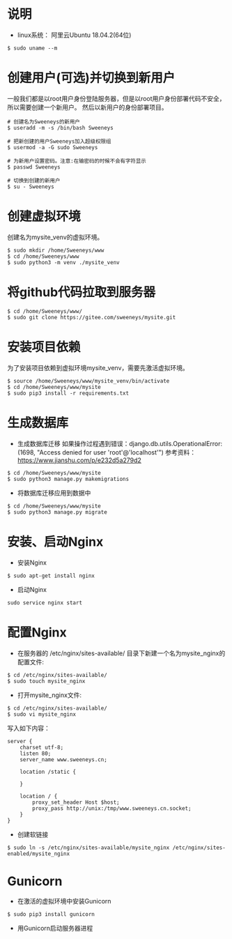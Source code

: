 # 说明
  - linux系统： 阿里云Ubuntu 18.04.2(64位)
  ``` 
  $ sudo uname --m
  ```
# 创建用户(可选)并切换到新用户
一般我们都是以root用户身份登陆服务器，但是以root用户身份部署代码不安全，所以需要创建一个新用户。
然后以新用户的身份部署项目。
``` 
# 创建名为Sweeneys的新用户
$ useradd -m -s /bin/bash Sweeneys

# 把新创建的用户Sweeneys加入超级权限组
$ usermod -a -G sudo Sweeneys

# 为新用户设置密码。注意:在输密码的时候不会有字符显示
$ passwd Sweeneys

# 切换到创建的新用户
$ su - Sweeneys
```

# 创建虚拟环境
创建名为mysite_venv的虚拟环境。
``` 
$ sudo mkdir /home/Sweeneys/www
$ cd /home/Sweeneys/www
$ sudo python3 -m venv ./mysite_venv
```
# 将github代码拉取到服务器
``` 
$ cd /home/Sweeneys/www/
$ sudo git clone https://gitee.com/sweeneys/mysite.git
```
# 安装项目依赖
为了安装项目依赖到虚拟环境mysite_venv，需要先激活虚拟环境。
``` 
$ source /home/Sweeneys/www/mysite_venv/bin/activate
$ cd /home/Sweeneys/www/mysite
$ sudo pip3 install -r requirements.txt 
```
# 生成数据库
- 生成数据库迁移
如果操作过程遇到错误：django.db.utils.OperationalError: (1698, "Access denied for user 'root'@'localhost'")
参考资料：https://www.jianshu.com/p/e232d5a279d2
``` 
$ cd /home/Sweeneys/www/mysite
$ sudo python3 manage.py makemigrations
```
- 将数据库迁移应用到数据中
```
$ cd /home/Sweeneys/www/mysite 
$ sudo python3 manage.py migrate
```
# 安装、启动Nginx
- 安装Nginx
``` 
$ sudo apt-get install nginx
```
- 启动Nginx
``` 
sudo service nginx start
```
# 配置Nginx
- 在服务器的 /etc/nginx/sites-available/ 目录下新建一个名为mysite_nginx的配置文件:
``` 
$ cd /etc/nginx/sites-available/ 
$ sudo touch mysite_nginx
```
- 打开mysite_nginx文件:
```
$ cd /etc/nginx/sites-available/ 
$ sudo vi mysite_nginx
```
写入如下内容：
``` 
server {
    charset utf-8;
    listen 80;
    server_name www.sweeneys.cn; 

    location /static { 
       
    }

    location / { 
        proxy_set_header Host $host;
        proxy_pass http://unix:/tmp/www.sweeneys.cn.socket;
    }
}
```
- 创建软链接
``` 
$ sudo ln -s /etc/nginx/sites-available/mysite_nginx /etc/nginx/sites-enabled/mysite_nginx
```

# Gunicorn
- 在激活的虚拟环境中安装Gunicorn
``` 
$ sudo pip3 install gunicorn
```
- 用Gunicorn启动服务器进程

  